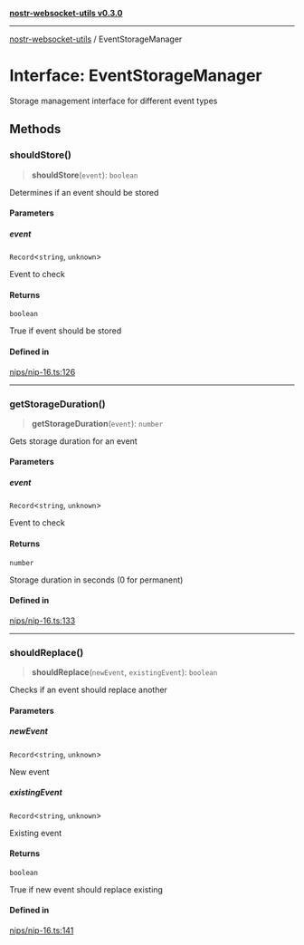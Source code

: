 [**nostr-websocket-utils v0.3.0**](../README.md)

***

[nostr-websocket-utils](../globals.md) / EventStorageManager

# Interface: EventStorageManager

Storage management interface for different event types

## Methods

### shouldStore()

> **shouldStore**(`event`): `boolean`

Determines if an event should be stored

#### Parameters

##### event

`Record`\<`string`, `unknown`\>

Event to check

#### Returns

`boolean`

True if event should be stored

#### Defined in

[nips/nip-16.ts:126](https://github.com/HumanjavaEnterprises/nostr-websocket-utils/blob/main/src/nips/nip-16.ts#L126)

***

### getStorageDuration()

> **getStorageDuration**(`event`): `number`

Gets storage duration for an event

#### Parameters

##### event

`Record`\<`string`, `unknown`\>

Event to check

#### Returns

`number`

Storage duration in seconds (0 for permanent)

#### Defined in

[nips/nip-16.ts:133](https://github.com/HumanjavaEnterprises/nostr-websocket-utils/blob/main/src/nips/nip-16.ts#L133)

***

### shouldReplace()

> **shouldReplace**(`newEvent`, `existingEvent`): `boolean`

Checks if an event should replace another

#### Parameters

##### newEvent

`Record`\<`string`, `unknown`\>

New event

##### existingEvent

`Record`\<`string`, `unknown`\>

Existing event

#### Returns

`boolean`

True if new event should replace existing

#### Defined in

[nips/nip-16.ts:141](https://github.com/HumanjavaEnterprises/nostr-websocket-utils/blob/main/src/nips/nip-16.ts#L141)

